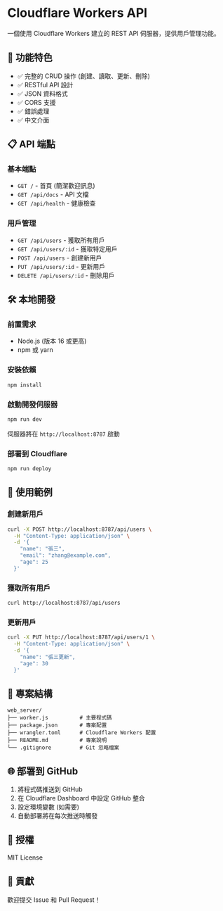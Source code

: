 # Cloudflare Workers API

一個使用 Cloudflare Workers 建立的 REST API 伺服器，提供用戶管理功能。

## 🚀 功能特色

- ✅ 完整的 CRUD 操作 (創建、讀取、更新、刪除)
- ✅ RESTful API 設計
- ✅ JSON 資料格式
- ✅ CORS 支援
- ✅ 錯誤處理
- ✅ 中文介面

## 📋 API 端點

### 基本端點
- `GET /` - 首頁 (簡潔歡迎訊息)
- `GET /api/docs` - API 文檔
- `GET /api/health` - 健康檢查

### 用戶管理
- `GET /api/users` - 獲取所有用戶
- `GET /api/users/:id` - 獲取特定用戶
- `POST /api/users` - 創建新用戶
- `PUT /api/users/:id` - 更新用戶
- `DELETE /api/users/:id` - 刪除用戶

## 🛠️ 本地開發

### 前置需求
- Node.js (版本 16 或更高)
- npm 或 yarn

### 安裝依賴
```bash
npm install
```

### 啟動開發伺服器
```bash
npm run dev
```

伺服器將在 `http://localhost:8787` 啟動

### 部署到 Cloudflare
```bash
npm run deploy
```

## 📝 使用範例

### 創建新用戶
```bash
curl -X POST http://localhost:8787/api/users \
  -H "Content-Type: application/json" \
  -d '{
    "name": "張三",
    "email": "zhang@example.com",
    "age": 25
  }'
```

### 獲取所有用戶
```bash
curl http://localhost:8787/api/users
```

### 更新用戶
```bash
curl -X PUT http://localhost:8787/api/users/1 \
  -H "Content-Type: application/json" \
  -d '{
    "name": "張三更新",
    "age": 30
  }'
```

## 🔧 專案結構

```
web_server/
├── worker.js          # 主要程式碼
├── package.json       # 專案配置
├── wrangler.toml      # Cloudflare Workers 配置
├── README.md          # 專案說明
└── .gitignore         # Git 忽略檔案
```

## 🌐 部署到 GitHub

1. 將程式碼推送到 GitHub
2. 在 Cloudflare Dashboard 中設定 GitHub 整合
3. 設定環境變數 (如需要)
4. 自動部署將在每次推送時觸發

## 📄 授權

MIT License

## 🤝 貢獻

歡迎提交 Issue 和 Pull Request！

